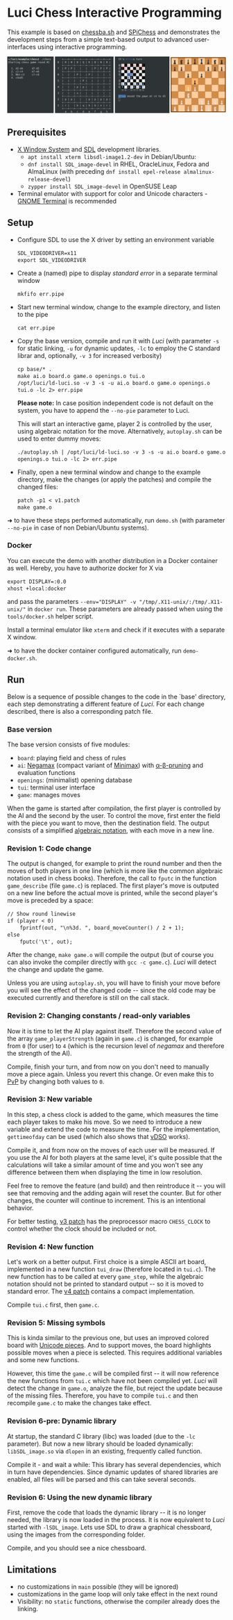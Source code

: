 Luci Chess Interactive Programming
==================================

This example is based on [chessba.sh](https://github.com/thelazt/chessbash) and [SPiChess](https://gitlab.cs.fau.de/i4/spic/chess) and demonstrates the development steps from a simple text-based output to advanced user-interfaces using interactive programming.

![Chessboard](images/variants.png)


Prerequisites
-------------

  * [X Window System](https://en.wikipedia.org/wiki/X_Window_System) and [SDL](https://www.libsdl.org/) development libraries.
    - `apt install xterm libsdl-image1.2-dev` in Debian/Ubuntu:
    - `dnf install SDL_image-devel` in RHEL, OracleLinux, Fedora and AlmaLinux (with preceding `dnf install epel-release almalinux-release-devel`)
    - `zypper install SDL_image-devel` in OpenSUSE Leap
  * Terminal emulator with support for color and Unicode characters - [GNOME Terminal](https://wiki.gnome.org/Apps/Terminal) is recommended


Setup
-----

  * Configure SDL to use the X driver by setting an environment variable
    ```
    SDL_VIDEODRIVER=x11
    export SDL_VIDEODRIVER
    ```
  * Create a (named) pipe to display *standard error* in a separate terminal window
    ```
    mkfifo err.pipe
    ```
  * Start new terminal window, change to the example directory, and listen to the pipe
    ```
    cat err.pipe
    ```
  * Copy the base version, compile and run it with *Luci*
    (with parameter `-s` for static linking, `-u` for dynamic updates, `-lc` to employ the C standard librar and, optionally, `-v 3` for increased verbosity)
    ```
    cp base/* .
    make ai.o board.o game.o openings.o tui.o
    /opt/luci/ld-luci.so -v 3 -s -u ai.o board.o game.o openings.o tui.o -lc 2> err.pipe
    ```
    **Please note:** In case position independent code is not default on the system, you have to append the `--no-pie` parameter to Luci.

    This will start an interactive game, player 2 is controlled by the user, using algebraic notation for the move.
    Alternatively, `autoplay.sh` can be used to enter dummy moves:
    ```
    ./autoplay.sh | /opt/luci/ld-luci.so -v 3 -s -u ai.o board.o game.o openings.o tui.o -lc 2> err.pipe
    ```
  * Finally, open a new terminal window and change to the example directory, make the changes (or apply the patches) and compile the changed files:
    ```
    patch -p1 < v1.patch
    make game.o
    ```

➜ to have these steps performed automatically, run `demo.sh` (with parameter `--no-pie` in case of non Debian/Ubuntu systems).


### Docker

You can execute the demo with another distribution in a Docker container as well.
Hereby, you have to authorize docker for X via

	export DISPLAY=:0.0
	xhost +local:docker

and pass the parameters `--env="DISPLAY" -v "/tmp/.X11-unix/:/tmp/.X11-unix/"` in `docker run`.
These parameters are already passed when using the `tools/docker.sh` helper script.

Install a terminal emulator like `xterm` and check if it executes with a separate X window.

➜ to have the docker container configured automatically, run `demo-docker.sh`.


Run
---

Below is a sequence of possible changes to the code in the `base' directory, each step demonstrating a different feature of *Luci*.
For each change described, there is also a corresponding patch file.


### Base version

The base version consists of five modules:

  * `board`: playing field and chess of rules
  * `ai`: [Negamax](https://en.wikipedia.org/wiki/Negamax) (compact variant of [Minimax](https://en.wikipedia.org/wiki/Minimax)) with [α-β-pruning](https://en.wikipedia.org/wiki/Alpha%E2%80%93beta_pruning) and evaluation functions
  * `openings`: (minimalist) opening database
  * `tui`: terminal user interface
  * `game`: manages moves

When the game is started after compilation, the first player is controlled by the AI and the second by the user.
To control the move, first enter the field with the piece you want to move, then the destination field.
The output consists of a simplified [algebraic notation](https://en.wikipedia.org/wiki/Algebraic_notation_(chess)), with each move in a new line.


### Revision 1: Code change

The output is changed, for example to print the round number and then the moves of both players in one line (which is more like the common algebraic notation used in chess books).
Therefore, the call to `fputc` in the function `game_describe` (file `game.c`) is replaced.
The first player's move is outputed on a new line before the actual move is printed, while the second player's move is preceded by a space:
```
// Show round linewise
if (player < 0)
	fprintf(out, "\n%3d. ", board_moveCounter() / 2 + 1);
else
	fputc('\t', out);
```
After the change, `make game.o` will compile the output (but of course you can also invoke the compiler directly with `gcc -c game.c`).
*Luci* will detect the change and update the game.

Unless you are using `autoplay.sh`, you will have to finish your move before you will see the effect of the changed code -- since the old code may be executed currently and therefore is still on the call stack.


### Revision 2: Changing constants / read-only variables

Now it is time to let the AI play against itself.
Therefore the second value of the array `game_playerStrength` (again in `game.c`) is changed, for example from `0` (for user) to `4` (which is the recursion level of *negamax* and therefore the strength of the AI).

Compile, finish your turn, and from now on you don't need to manually move a piece again.
Unless you revert this change.
Or even make this to [PvP](https://en.wikipedia.org/wiki/Player_versus_player) by changing both values to `0`.


### Revision 3: New variable

In this step, a chess clock is added to the game, which measures the time each player takes to make his move.
So we need to introduce a new variable and extend the code to measure the time.
For the implementation, `gettimeofday` can be used (which also shows that [vDSO](https://en.wikipedia.org/wiki/VDSO) works).

Compile it, and from now on the moves of each user will be measured.
If you use the AI for both players at the same level, it's quite possible that the calculations will take a similar amount of time and you won't see any difference between them when displaying the time in low resolution.

Feel free to remove the feature (and build) and then reintroduce it -- you will see that removing and the adding again will reset the counter.
But for other changes, the counter will continue to increment.
This is an intentional behavior.

For better testing, [v3 patch](`v3.patch`) has the preprocessor macro `CHESS_CLOCK` to control whether the clock should be included or not.


### Revision 4: New function

Let's work on a better output.
First choice is a simple ASCII art board, implemented in a new function `tui_draw` (therefore located in `tui.c`).
The new function has to be called at every `game_step`, while the algebraic notation should not be printed to standard output -- so it is moved to standard error.
The [v4 patch](`v4.patch`) contains a compact implementation.

Compile `tui.c` first, then `game.c`.


### Revision 5: Missing symbols

This is kinda similar to the previous one, but uses an improved colored board with [Unicode pieces](https://en.wikipedia.org/wiki/Chess_symbols_in_Unicode).
And to support moves, the board highlights possible moves when a piece is selected.
This requires additional variables and some new functions.

However, this time the `game.c` will be compiled first -- it will now reference the new functions from `tui.c` which have not been compiled yet.
*Luci* will detect the change in `game.o`, analyze the file, but reject the update because of the missing files.
Therefore, you have to compile `tui.c` and then recompile `game.c` to make the changes take effect.


### Revision 6-pre: Dynamic library

At startup, the standard C library (libc) was loaded (due to the `-lc` parameter).
But now a new library should be loaded dynamically:
`libSDL_image.so` via `dlopen` in an existing, frequently called function.

Compile it - and wait a while:
This library has several dependencies, which in turn have dependencies.
Since dynamic updates of shared libraries are enabled, all files will be parsed and this can take several seconds.


### Revision 6: Using the new dynamic library

First, remove the code that loads the dynamic library -- it is no longer needed, the library is now loaded in the process.
It is now equivalent to *Luci* started with `-lSDL_image`.
Lets use SDL to draw a graphical chessboard, using the images from the corresponding folder.

Compile, and you should see a nice chessboard.


Limitations
-----------
 * no customizations in `main` possible (they will be ignored)
 * customizations in the game loop will only take effect in the next round
 * Visibility: no `static` functions, otherwise the compiler already does the linking.
